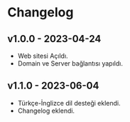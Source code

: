 # Changelog

## v1.0.0 - 2023-04-24

- Web sitesi Açıldı.
- Domain ve Server bağlantısı yapıldı.

## v1.1.0 - 2023-06-04

- Türkçe-İnglizce dil desteği eklendi.
- Changelog eklendi.
